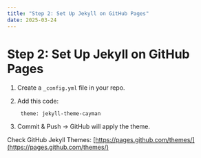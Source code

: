 ```yaml
---
title: "Step 2: Set Up Jekyll on GitHub Pages"
date: 2025-03-24
---
```


# Step 2: Set Up Jekyll on GitHub Pages

1. Create a `_config.yml` file in your repo.

2. Add this code:

        theme: jekyll-theme-cayman
    
3. Commit & Push → GitHub will apply the theme.

Check GitHub Jekyll Themes: [https://pages.github.com/themes/](https://pages.github.com/themes/)
